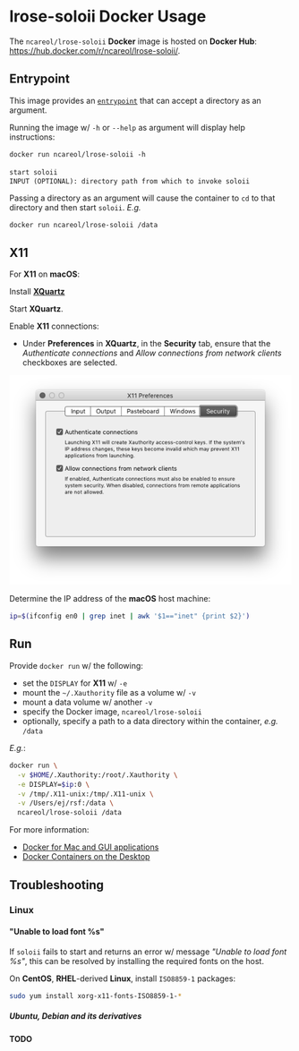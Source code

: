 # lrose-soloii Docker Usage

The `ncareol/lrose-soloii` **Docker** image is hosted on **Docker Hub**: <https://hub.docker.com/r/ncareol/lrose-soloii/>.

## Entrypoint

This image provides an [`entrypoint`](https://docs.docker.com/engine/reference/builder/#entrypoint) that can accept a directory as an argument.

Running the image w/ `-h` or `--help` as argument will display help instructions:

```
docker run ncareol/lrose-soloii -h

start soloii
INPUT (OPTIONAL): directory path from which to invoke soloii
```

Passing a directory as an argument will cause the container to `cd` to that directory and then start `soloii`. *E.g.*

```sh
docker run ncareol/lrose-soloii /data
```

## X11

For **X11** on **macOS**:

Install [**XQuartz**](https://www.xquartz.org/)

Start **XQuartz**.

Enable **X11** connections:

- Under **Preferences** in **XQuartz**, in the **Security** tab, ensure that the *Authenticate connections* and *Allow connections from network clients* checkboxes are selected.

![xquartz_preferences.png](xquartz_preferences.png)

Determine the IP address of the **macOS** host machine:

```sh
ip=$(ifconfig en0 | grep inet | awk '$1=="inet" {print $2}')
```

## Run

Provide `docker run` w/ the following:

- set the `DISPLAY` for **X11** w/ `-e`
- mount the `~/.Xauthority` file as a volume w/ `-v`
- mount a data volume w/ another `-v`
- specify the Docker image, `ncareol/lrose-soloii`
- optionally, specify a path to a data directory within the container, *e.g.* `/data`

*E.g.*:

```sh
docker run \
  -v $HOME/.Xauthority:/root/.Xauthority \
  -e DISPLAY=$ip:0 \
  -v /tmp/.X11-unix:/tmp/.X11-unix \
  -v /Users/ej/rsf:/data \
  ncareol/lrose-soloii /data
```

For more information:

- [Docker for Mac and GUI applications](https://fredrikaverpil.github.io/2016/07/31/docker-for-mac-and-gui-applications/)
- [Docker Containers on the Desktop](https://blog.jessfraz.com/post/docker-containers-on-the-desktop/)

## Troubleshooting

### Linux

#### "Unable to load font %s"

If `soloii` fails to start and returns an error w/ message *"Unable to load font %s"*, this can be resolved by installing the required fonts on the host.

On **CentOS**, **RHEL**-derived **Linux**, install `ISO8859-1` packages:

```sh
sudo yum install xorg-x11-fonts-ISO8859-1-*
```

##### Ubuntu, Debian and its derivatives

**TODO**
